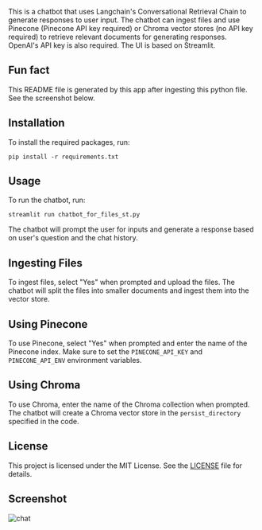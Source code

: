 
This is a chatbot that uses Langchain's Conversational Retrieval Chain to generate responses to user input. The chatbot can ingest files and use Pinecone (Pinecone API key required) or Chroma vector stores (no API key required) to retrieve relevant documents for generating responses. OpenAI's API key is also required. The UI is based on Streamlit.

## Fun fact
This README file is generated by this app after ingesting this python file. See the screenshot below.

## Installation

To install the required packages, run:

```
pip install -r requirements.txt
```

## Usage

To run the chatbot, run:

```
streamlit run chatbot_for_files_st.py
```

The chatbot will prompt the user for inputs and generate a response based on user's question and the chat history.

## Ingesting Files

To ingest files, select "Yes" when prompted and upload the files. The chatbot will split the files into smaller documents and ingest them into the vector store.

## Using Pinecone

To use Pinecone, select "Yes" when prompted and enter the name of the Pinecone index. Make sure to set the `PINECONE_API_KEY` and `PINECONE_API_ENV` environment variables.

## Using Chroma

To use Chroma, enter the name of the Chroma collection when prompted. The chatbot will create a Chroma vector store in the `persist_directory` specified in the code.

## License

This project is licensed under the MIT License. See the [LICENSE](LICENSE) file for details.

## Screenshot
![chat](https://github.com/eliujl/chatbot_for_files_UI/assets/8711788/1353e575-b813-4d93-9e44-ed625002f0ae)